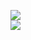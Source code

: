 [![](https://img.shields.io/badge/Made%20With-Github%20Spray-lightgrey.svg?style=for-the-badge&logo=github)](https://github.com/Annihil/github-spray#2212)  
[![](https://i.imgur.com/2DrTn0Z.gif)](https://github.com/Annihil/github-spray)